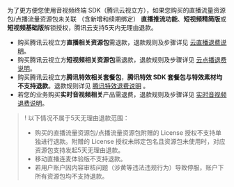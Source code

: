 为了更方便您使用音视频终端 SDK（腾讯云视立方），如果您购买的直播流量资源包/点播流量资源包未关联 （含新增和续期绑定） **直播推流功能**、**短视频精简版**或**短视频基础版**解锁授权，腾讯云支持5天内无理由退款。

- 购买腾讯云视立方**直播相关资源包**需退款，退款规则及步骤详见 [云直播退费说明](https://cloud.tencent.com/document/product/267/43456)。
- 购买腾讯云视立方**短视频相关资源包**需退款，退款规则及步骤详见 [云点播退费说明](https://cloud.tencent.com/document/product/266/35787)。
- 购买腾讯云视立方**腾讯特效相关套餐包**，**腾讯特效 SDK 套餐包与特效素材均不支持退款**。退款规则详见 [腾讯特效退费说明](https://cloud.tencent.com/document/product/616/52907) 。
- 若您的业务购买**实时音视频相关**产品需退费，退款规则及步骤详见 [实时音视频退费说明](https://cloud.tencent.com/document/product/616/72068)。

>! 以下情况不属于5天无理由退款范围：
>- 购买的直播流量资源包/点播流量资源包附赠的 License 授权不支持单独进行退款。附赠的 License 授权未绑定包名且资源包未使用时，对应资源包支持发起5天无理由退款。
>- 移动直播连麦体验版不支持退款。
>- 若用户账户因内容审核问题（涉黄等违法违规行为）导致停服，账户下所有资源包均不支持退款。

